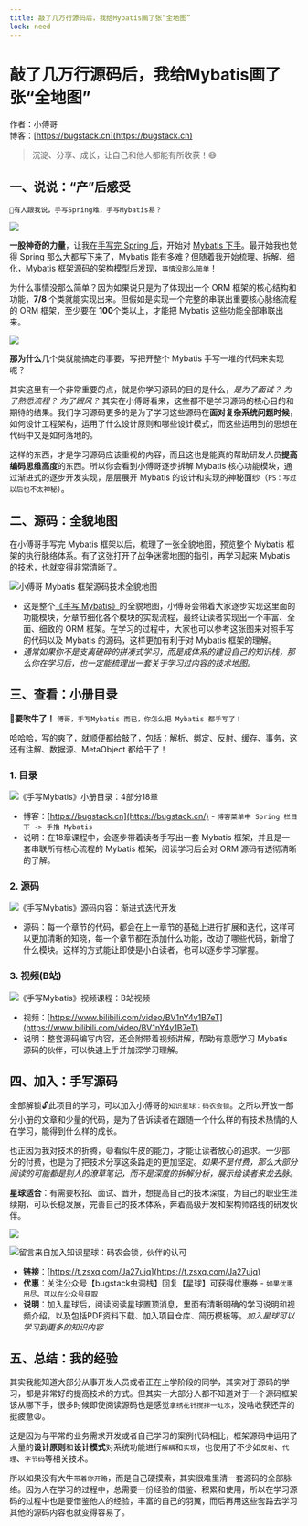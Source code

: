 ```yaml
---
title: 敲了几万行源码后，我给Mybatis画了张“全地图”
lock: need
---
```


# 敲了几万行源码后，我给Mybatis画了张“全地图”

作者：小傅哥
<br/>博客：[https://bugstack.cn](https://bugstack.cn)

> 沉淀、分享、成长，让自己和他人都能有所收获！😄

## 一、说说：“产”后感受

`🤔有人跟我说，手写Spring难，手写Mybatis易？`

![](https://bugstack.cn/images/article/about/about-220616-01.jpg)

**一股神奇的力量**，让我在[手写完 Spring 后](https://bugstack.cn/md/spring/develop-spring/2021-05-16-%E7%AC%AC1%E7%AB%A0%EF%BC%9A%E5%BC%80%E7%AF%87%E4%BB%8B%E7%BB%8D%EF%BC%8C%E6%89%8B%E5%86%99Spring%E8%83%BD%E7%BB%99%E4%BD%A0%E5%B8%A6%E6%9D%A5%E4%BB%80%E4%B9%88%EF%BC%9F.html)，开始对 [Mybatis 下手](https://bugstack.cn/md/spring/develop-mybatis/2022-03-20-%E7%AC%AC1%E7%AB%A0%EF%BC%9A%E5%BC%80%E7%AF%87%E4%BB%8B%E7%BB%8D%EF%BC%8C%E6%89%8B%E5%86%99Mybatis%E8%83%BD%E7%BB%99%E4%BD%A0%E5%B8%A6%E6%9D%A5%E4%BB%80%E4%B9%88%EF%BC%9F.html)。最开始我也觉得 Spring 那么大都写下来了，Mybatis 能有多难？但随着我开始梳理、拆解、细化，Mybatis 框架源码的架构模型后发现，`事情没那么简单`！

为什么事情没那么简单？因为如果说只是为了体现出一个 ORM 框架的核心结构和功能，**7/8** 个类就能实现出来。但假如是实现一个完整的串联出重要核心脉络流程的 ORM 框架，至少要在 **100**个类以上，才能把 Mybatis 这些功能全部串联出来。

![](https://bugstack.cn/images/article/about/about-220616-02.png)

**那为什么**几个类就能搞定的事要，写把开整个 Mybatis 手写一堆的代码来实现呢？

其实这里有一个非常重要的点，就是你学习源码的目的是什么，*是为了面试？* *为了熟悉流程？* *为了跟风？* 其实在小傅哥看来，这些都不是学习源码的核心目的和期待的结果。我们学习源码更多的是为了学习这些源码在**面对复杂系统问题时候**，如何设计工程架构，运用了什么设计原则和哪些设计模式，而这些运用到的思想在代码中又是如何落地的。

这样的东西，才是学习源码应该重视的内容，而且这也是能真的帮助研发人员**提高编码思维高度**的东西。所以你会看到小傅哥逐步拆解 Mybatis 核心功能模块，通过渐进式的逐步开发实现，层层展开 Mybatis 的设计和实现的神秘面纱（`PS：写过以后也不太神秘`）。

## 二、源码：全貌地图

在小傅哥手写完 Mybatis 框架以后，梳理了一张全貌地图，预览整个 Mybatis 框架的执行脉络体系。有了这张打开了战争迷雾地图的指引，再学习起来 Mybatis 的技术，也就变得非常清晰了。

![小傅哥 Mybatis 框架源码技术全貌地图](https://bugstack.cn/images/article/spring/mybatis-220320-00.png)

- 这是整个[《手写 Mybatis》](https://bugstack.cn/md/spring/develop-mybatis/2022-03-20-%E7%AC%AC1%E7%AB%A0%EF%BC%9A%E5%BC%80%E7%AF%87%E4%BB%8B%E7%BB%8D%EF%BC%8C%E6%89%8B%E5%86%99Mybatis%E8%83%BD%E7%BB%99%E4%BD%A0%E5%B8%A6%E6%9D%A5%E4%BB%80%E4%B9%88%EF%BC%9F.html)的全貌地图，小傅哥会带着大家逐步实现这里面的功能模块，分章节细化各个模块的实现流程，最终让读者实现出一个丰富、全面、细致的 ORM 框架。在学习的过程中，大家也可以参考这张图来对照手写的代码以及 Mybatis 的源码，这样更加有利于对 Mybatis 框架的理解。
- *通常如果你不是支离破碎的拼凑式学习，而是成体系的建设自己的知识栈，那么你在学习后，也一定能梳理出一套关于学习过内容的技术地图。*

## 三、查看：小册目录

**🤔要吹牛了！** `傅哥，手写Mybatis 而已，你怎么把 Mybatis 都手写了！`

哈哈哈，写的爽了，就顺便都给敲了，包括：解析、绑定、反射、缓存、事务，这还有注解、数据源、MetaObject 都给干了！

### 1. 目录

![《手写Mybatis》小册目录：4部分18章](https://bugstack.cn/images/article/about/about-220616-03.png)

- 博客：[https://bugstack.cn](https://bugstack.cn/) - `博客菜单中 Spring 栏目下 -> 手撸 Mybatis`
- 说明：在18章课程中，会逐步带着读者手写出一套 Mybatis 框架，并且是一套串联所有核心流程的 Mybatis 框架，阅读学习后会对 ORM 源码有透彻清晰的了解。

### 2. 源码

![《手写Mybatis》源码内容：渐进式迭代开发](https://bugstack.cn/images/article/about/about-220616-04.png)

- 源码：每一个章节的代码，都会在上一章节的基础上进行扩展和迭代，这样可以更加清晰的知晓，每一个章节都在添加什么功能，改动了哪些代码，新增了什么模块。这样的方式能让即使是小白读者，也可以逐步学习掌握。

### 3. 视频(B站)

![《手写Mybatis》视频课程：B站视频](https://bugstack.cn/images/article/about/about-220616-05.png)

- 视频：[https://www.bilibili.com/video/BV1nY4y1B7eT](https://www.bilibili.com/video/BV1nY4y1B7eT)
- 说明：整套源码编写内容，还会附带着视频讲解，帮助有意愿学习 Mybatis 源码的伙伴，可以快速上手并加深学习理解。

## 四、加入：手写源码

全部解锁🔓此项目的学习，可以加入小傅哥的`知识星球：码农会锁`。之所以开放一部分小册的文章和少量的代码，是为了告诉读者在跟随一个什么样的有技术热情的人在学习，能得到什么样的成长。

也正因为我对技术的折腾，😄看似牛皮的能力，才能让读者放心的追求。一少部分的付费，也是为了把技术分享这条路走的更加坚定。*如果不是付费，那么大部分阅读的可能都是别人的潦草笔记，而不是深度的拆解分析，展示给读者来龙去脉。*

**星球适合**：有需要校招、面试、晋升，想提高自己的技术深度，为自己的职业生涯续期，可以长稳发展，完善自己的技术体系，奔着高级开发和架构师路线的研发伙伴。

![](https://bugstack.cn/images/article/about/about-220605-06.png?raw=true)

![留言来自加入知识星球：码农会锁，伙伴的认可](https://bugstack.cn/images/article/about/about-220605-07.png?raw=true)

- **链接**：[https://t.zsxq.com/Ja27ujq](https://t.zsxq.com/Ja27ujq)
- **优惠**：关注公众号【bugstack虫洞栈】回复【星球】可获得优惠券 - `如果优惠用尽，可以在公众号获取`
- **说明**：加入星球后，阅读阅读星球置顶消息，里面有清晰明确的学习说明和视频介绍，以及包括PDF资料下载、加入项目仓库、简历模板等。*加入星球可以学习到更多的知识内容*

## 五、总结：我的经验

其实我能知道大部分从事开发人员或者正在上学阶段的同学，其实对于源码的学习，都是非常好的提高技术的方式。但其实一大部分人都不知道对于一个源码框架该从哪下手，很多时候即使阅读源码也是感觉`拿绣花针搅拌一缸水`，没啥收获还弄的挺疲惫😫。

这是因为与平常的业务需求开发或者自己学习的案例代码相比，框架源码中运用了大量的**设计原则**和**设计模式**对系统功能进行`解耦`和`实现`，也使用了不少如`反射`、`代理`、`字节码`等相关技术。

所以如果没有大牛`带着你开路`，而是自己硬摸索，其实很难里清一套源码的全部脉络。因为人在学习的过程中，总需要一份经验的借鉴、积累和使用，所以在学习源码的过程中也是要借鉴他人的经验，丰富的自己的羽翼，而后再用这些套路去学习其他的源码内容也就变得容易了。